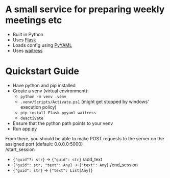 # A small service for preparing weekly meetings etc

- Built in Python
- Uses [Flask](https://pypi.org/project/Flask/)
- Loads config using [PyYAML](https://pypi.org/project/PyYAML/)
- Uses [waitress](https://pypi.org/project/waitress/)


# Quickstart Guide

- Have python and pip installed
- Create a venv (virtual environment):
    - `python -m venv .venv`
    - `.venv/Scripts/Activate.ps1` (might get stopped by windows' execution policy)
    - `pip install Flask pyyaml waitress`
    - `deactivate`
- Ensure that the python path points to your venv
- Run app.py

From there, you should be able to make POST requests to the server on the assigned port (default: 0.0.0.0:5000)  
/start_session
- `{"guid"?: str}` -> `{"guid": str}`
/add_text
- `{"guid": str, "text": Any}` -> `{"text": Any}`
/end_session
- `{"guid": str}` -> `{"text": List[Any]}`